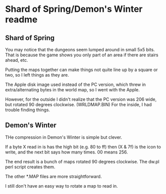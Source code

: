 # Shard of Spring/Demon's Winter readme

## Shard of Spring

You may notice that the dungeons seem lumped around in small 5x5 bits. That is because the game shows you only part of an area if there are stairs ahead, etc.

Putting the maps together can make things not quite line up by a square or two, so I left things as they are.

The Apple disk image used instead of the PC version, which threw in extra/alternating bytes in the world map, so I went with the Apple.

However, for the outside I didn't realize that the PC version was 206 wide, but rotated 90 degrees clockwise. (WRLDMAP.BIN) For the inside, I had trouble finding things.

## Demon's Winter

THe compression in Demon's Winter is simple but clever.

If a byte X read in is has the high bit (e.g. 80 to ff) then (X & 7f) is the icon to write, and the next bit says how many times. 00 means 256.

The end result is a bunch of maps rotated 90 degrees clockwise. The dw.pl perl script creates them.

The other *.MAP files are more straightforward.

I still don't have an easy way to rotate a map to read in.

